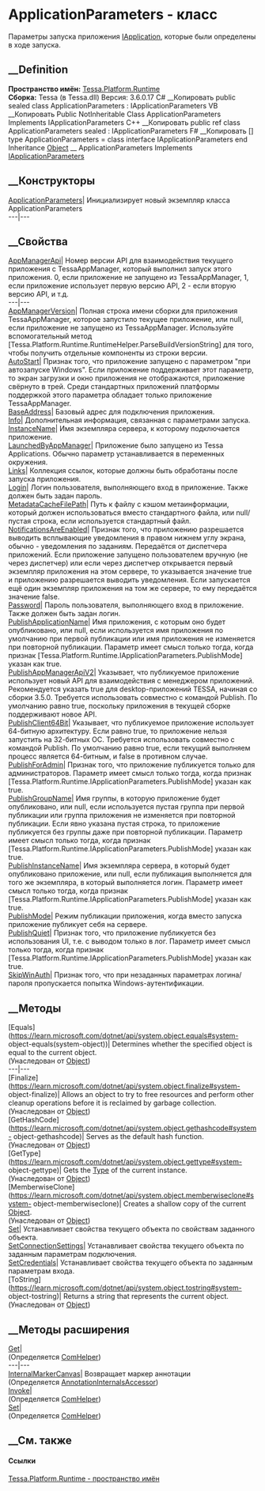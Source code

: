 # ApplicationParameters - класс
Параметры запуска приложения
[IApplication](T_Tessa_Platform_Runtime_IApplication.htm), которые были
определены в ходе запуска.
## __Definition
 **Пространство имён:** [Tessa.Platform.Runtime](N_Tessa_Platform_Runtime.htm)  
 **Сборка:** Tessa (в Tessa.dll) Версия: 3.6.0.17
C# __Копировать
     public sealed class ApplicationParameters : IApplicationParameters
VB __Копировать
     Public NotInheritable Class ApplicationParameters
    	Implements IApplicationParameters
C++ __Копировать
     public ref class ApplicationParameters sealed : IApplicationParameters
F# __Копировать
     [<SealedAttribute>]
    type ApplicationParameters = 
        class
            interface IApplicationParameters
        end
Inheritance
    [Object](https://learn.microsoft.com/dotnet/api/system.object) __ ApplicationParameters
Implements
    [IApplicationParameters](T_Tessa_Platform_Runtime_IApplicationParameters.htm)
##  __Конструкторы
[ApplicationParameters](M_Tessa_Platform_Runtime_ApplicationParameters__ctor.htm)|
Инициализирует новый экземпляр класса ApplicationParameters  
---|---  
##  __Свойства
[AppManagerApi](P_Tessa_Platform_Runtime_ApplicationParameters_AppManagerApi.htm)|
Номер версии API для взаимодействия текущего приложения с TessaAppManager,
который выполнил запуск этого приложения. 0, если приложение не запущено из
TessaAppManager, 1, если приложение использует первую версию API, 2 \- если
вторую версию API, и т.д.  
---|---  
[AppManagerVersion](P_Tessa_Platform_Runtime_ApplicationParameters_AppManagerVersion.htm)|
Полная строка имени сборки для приложения TessaAppManager, которое запустило
текущее приложение, или null, если приложение не запущено из TessaAppManager.
Используйте вспомогательный метод
[Tessa.Platform.Runtime.RuntimeHelper.ParseBuildVersionString] для того, чтобы
получить отдельные компоненты из строки версии.  
[AutoStart](P_Tessa_Platform_Runtime_ApplicationParameters_AutoStart.htm)|
Признак того, что приложение запущено с параметром "при автозапуске Windows".
Если приложение поддерживает этот параметр, то экран загрузки и окно
приложения не отображаются, приложение свёрнуто в трей. Среди стандартных
приложений платформы поддержкой этого параметра обладает только приложение
TessaAppManager.  
[BaseAddress](P_Tessa_Platform_Runtime_ApplicationParameters_BaseAddress.htm)|
Базовый адрес для подключения приложения.  
[Info](P_Tessa_Platform_Runtime_ApplicationParameters_Info.htm)|
Дополнительная информация, связанная с параметрами запуска.  
[InstanceName](P_Tessa_Platform_Runtime_ApplicationParameters_InstanceName.htm)|
Имя экземпляра сервера, к которому подключается приложение.  
[LaunchedByAppManager](P_Tessa_Platform_Runtime_ApplicationParameters_LaunchedByAppManager.htm)|
Приложение было запущено из Tessa Applications. Обычно параметр
устанавливается в переменных окружения.  
[Links](P_Tessa_Platform_Runtime_ApplicationParameters_Links.htm)| Коллекция
ссылок, которые должны быть обработаны после запуска приложения.  
[Login](P_Tessa_Platform_Runtime_ApplicationParameters_Login.htm)| Логин
пользователя, выполняющего вход в приложение. Также должен быть задан пароль.  
[MetadataCacheFilePath](P_Tessa_Platform_Runtime_ApplicationParameters_MetadataCacheFilePath.htm)|
Путь к файлу с кэшом метаинформации, который должен использоваться вместо
стандартного файла, или null/пустая строка, если используется стандартный
файл.  
[NotificationsAreEnabled](P_Tessa_Platform_Runtime_ApplicationParameters_NotificationsAreEnabled.htm)|
Признак того, что приложению разрешается выводить всплывающие уведомления в
правом нижнем углу экрана, обычно - уведомления по заданиям. Передаётся от
диспетчера приложений. Если приложение запущено пользователем вручную (не
через диспетчер) или если через диспетчер открывается первый экземпляр
приложения на этом сервере, то указывается значение true и приложению
разрешается выводить уведомления. Если запускается ещё один экземпляр
приложения на том же сервере, то ему передаётся значение false.  
[Password](P_Tessa_Platform_Runtime_ApplicationParameters_Password.htm)|
Пароль пользователя, выполняющего вход в приложение. Также должен быть задан
логин.  
[PublishApplicationName](P_Tessa_Platform_Runtime_ApplicationParameters_PublishApplicationName.htm)|
Имя приложения, с которым оно будет опубликовано, или null, если используется
имя приложения по умолчанию при первой публикации или имя приложения не
изменяется при повторной публикации. Параметр имеет смысл только тогда, когда
признак [Tessa.Platform.Runtime.IApplicationParameters.PublishMode] указан как
true.  
[PublishAppManagerApiV2](P_Tessa_Platform_Runtime_ApplicationParameters_PublishAppManagerApiV2.htm)|
Указывает, что публикуемое приложение использует новый API для взаимодействия
с менеджером приложений. Рекомендуется указать true для desktop-приложений
TESSA, начиная со сборки 3.5.0. Требуется использовать совместно с командой
Publish. По умолчанию равно true, поскольку приложения в текущей сборке
поддерживают новое API.  
[PublishClient64Bit](P_Tessa_Platform_Runtime_ApplicationParameters_PublishClient64Bit.htm)|
Указывает, что публикуемое приложение использует 64-битную архитектуру. Если
равно true, то приложение нельзя запустить на 32-битных ОС. Требуется
использовать совместно с командой Publish. По умолчанию равно true, если
текущий выполняем процесс является 64-битным, и false в противном случае.  
[PublishForAdmin](P_Tessa_Platform_Runtime_ApplicationParameters_PublishForAdmin.htm)|
Признак того, что приложение публикуется только для администраторов. Параметр
имеет смысл только тогда, когда признак
[Tessa.Platform.Runtime.IApplicationParameters.PublishMode] указан как true.  
[PublishGroupName](P_Tessa_Platform_Runtime_ApplicationParameters_PublishGroupName.htm)|
Имя группы, в которую приложение будет опубликовано, или null, если
используется пустая группа при первой публикации или группа приложения не
изменяется при повторной публикации. Если явно указана пустая строка, то
приложение публикуется без группы даже при повторной публикации. Параметр
имеет смысл только тогда, когда признак
[Tessa.Platform.Runtime.IApplicationParameters.PublishMode] указан как true.  
[PublishInstanceName](P_Tessa_Platform_Runtime_ApplicationParameters_PublishInstanceName.htm)|
Имя экземпляра сервера, в который будет опубликовано приложение, или null,
если публикация выполняется для того же экземпляра, в который выполняется
логин. Параметр имеет смысл только тогда, когда признак
[Tessa.Platform.Runtime.IApplicationParameters.PublishMode] указан как true.  
[PublishMode](P_Tessa_Platform_Runtime_ApplicationParameters_PublishMode.htm)|
Режим публикации приложения, когда вместо запуска приложение публикует себя на
сервере.  
[PublishQuiet](P_Tessa_Platform_Runtime_ApplicationParameters_PublishQuiet.htm)|
Признак того, что приложение публикуется без использования UI, т.е. с выводом
только в лог. Параметр имеет смысл только тогда, когда признак
[Tessa.Platform.Runtime.IApplicationParameters.PublishMode] указан как true.  
[SkipWinAuth](P_Tessa_Platform_Runtime_ApplicationParameters_SkipWinAuth.htm)|
Признак того, что при незаданных параметрах логина/пароля пропускается попытка
Windows-аутентификации.  
## __Методы
[Equals](https://learn.microsoft.com/dotnet/api/system.object.equals#system-
object-equals\(system-object\))| Determines whether the specified object is
equal to the current object.  
(Унаследован от
[Object](https://learn.microsoft.com/dotnet/api/system.object))  
---|---  
[Finalize](https://learn.microsoft.com/dotnet/api/system.object.finalize#system-
object-finalize)| Allows an object to try to free resources and perform other
cleanup operations before it is reclaimed by garbage collection.  
(Унаследован от
[Object](https://learn.microsoft.com/dotnet/api/system.object))  
[GetHashCode](https://learn.microsoft.com/dotnet/api/system.object.gethashcode#system-
object-gethashcode)| Serves as the default hash function.  
(Унаследован от
[Object](https://learn.microsoft.com/dotnet/api/system.object))  
[GetType](https://learn.microsoft.com/dotnet/api/system.object.gettype#system-
object-gettype)| Gets the
[Type](https://learn.microsoft.com/dotnet/api/system.type) of the current
instance.  
(Унаследован от
[Object](https://learn.microsoft.com/dotnet/api/system.object))  
[MemberwiseClone](https://learn.microsoft.com/dotnet/api/system.object.memberwiseclone#system-
object-memberwiseclone)| Creates a shallow copy of the current
[Object](https://learn.microsoft.com/dotnet/api/system.object).  
(Унаследован от
[Object](https://learn.microsoft.com/dotnet/api/system.object))  
[Set](M_Tessa_Platform_Runtime_ApplicationParameters_Set.htm)| Устанавливает
свойства текущего объекта по свойствам заданного объекта.  
[SetConnectionSettings](M_Tessa_Platform_Runtime_ApplicationParameters_SetConnectionSettings.htm)|
Устанавливает свойства текущего объекта по заданным параметрам подключения.  
[SetCredentials](M_Tessa_Platform_Runtime_ApplicationParameters_SetCredentials.htm)|
Устанавливает свойства текущего объекта по заданным параметрам входа.  
[ToString](https://learn.microsoft.com/dotnet/api/system.object.tostring#system-
object-tostring)| Returns a string that represents the current object.  
(Унаследован от
[Object](https://learn.microsoft.com/dotnet/api/system.object))  
##  __Методы расширения
[Get](M_Tessa_Extensions_Default_Client_EDS_ComHelper_Get.htm)|  
(Определяется
[ComHelper](T_Tessa_Extensions_Default_Client_EDS_ComHelper.htm))  
---|---  
[InternalMarkerCanvas](M_Tessa_UI_Views_Charting_Annotations_AnnotationInternalsAccessor_InternalMarkerCanvas.htm)|
Возвращает маркер аннотации  
(Определяется
[AnnotationInternalsAccessor](T_Tessa_UI_Views_Charting_Annotations_AnnotationInternalsAccessor.htm))  
[Invoke](M_Tessa_Extensions_Default_Client_EDS_ComHelper_Invoke.htm)|  
(Определяется
[ComHelper](T_Tessa_Extensions_Default_Client_EDS_ComHelper.htm))  
[Set](M_Tessa_Extensions_Default_Client_EDS_ComHelper_Set.htm)|  
(Определяется
[ComHelper](T_Tessa_Extensions_Default_Client_EDS_ComHelper.htm))  
##  __См. также
#### Ссылки
[Tessa.Platform.Runtime - пространство имён](N_Tessa_Platform_Runtime.htm)
